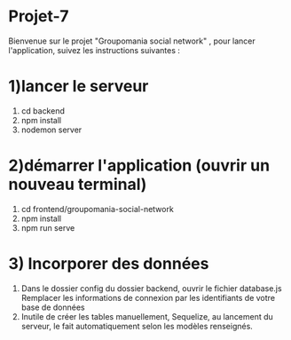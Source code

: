 # Projet-7

Bienvenue sur le projet "Groupomania social network" , pour lancer l'application, suivez les instructions suivantes :

# 1)lancer le serveur 

1. cd backend
2. npm install
3. nodemon server

# 2)démarrer l'application (ouvrir un nouveau terminal)

1. cd frontend/groupomania-social-network
2. npm install
3. npm run serve

# 3) Incorporer des données 
1. Dans le dossier config du dossier backend, ouvrir le fichier database.js
Remplacer les informations de connexion par les identifiants de votre base de données 
2. Inutile de créer les tables manuellement, Sequelize, au lancement du serveur, le fait automatiquement selon les modèles renseignés.

